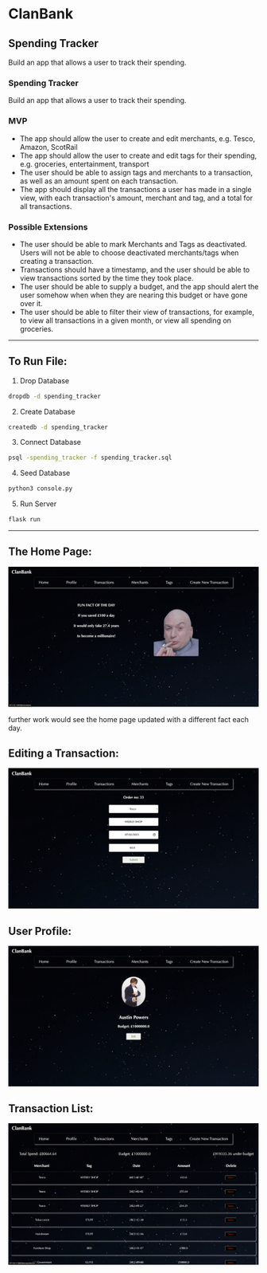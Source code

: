  # ClanBank

## Spending Tracker
Build an app that allows a user to track their spending.

### Spending Tracker
Build an app that allows a user to track their spending.

### MVP
* The app should allow the user to create and edit merchants, e.g. Tesco, Amazon, ScotRail
* The app should allow the user to create and edit tags for their spending, e.g. groceries, entertainment, transport
* The user should be able to assign tags and merchants to a transaction, as well as an amount spent on each transaction.
* The app should display all the transactions a user has made in a single view, with each transaction's amount, merchant and tag, and a total for all transactions.

### Possible Extensions
* The user should be able to mark Merchants and Tags as deactivated. Users will not be able to choose deactivated merchants/tags when creating a transaction.
* Transactions should have a timestamp, and the user should be able to view transactions sorted by the time they took place.
* The user should be able to supply a budget, and the app should alert the user somehow when when they are nearing this budget or have gone over it.
* The user should be able to filter their view of transactions, for example, to view all transactions in a given month, or view all spending on groceries.

***
## To Run File:

1. Drop Database
```sh
dropdb -d spending_tracker 
```
2. Create Database

```sh
createdb -d spending_tracker
```
3. Connect Database

```sh
psql -spending_tracker -f spending_tracker.sql
```
4. Seed Database

```sh
python3 console.py 
```
5. Run Server

```sh
flask run 
```
***



## The Home Page:
![Home page](static/screenshots/home_page.png?raw=true "Home Page")

further work would see the home page updated with a different fact each day.


## Editing a Transaction:
![Edit Transaction](static/screenshots/edit_transaction.png?raw=true "Edit Transaction")

## User Profile:
![Profile Page](static/screenshots/profile.png?raw=true "Profile Page")


## Transaction List:
![Transactions](static/screenshots/transactions.png?raw=true "Transactions")



